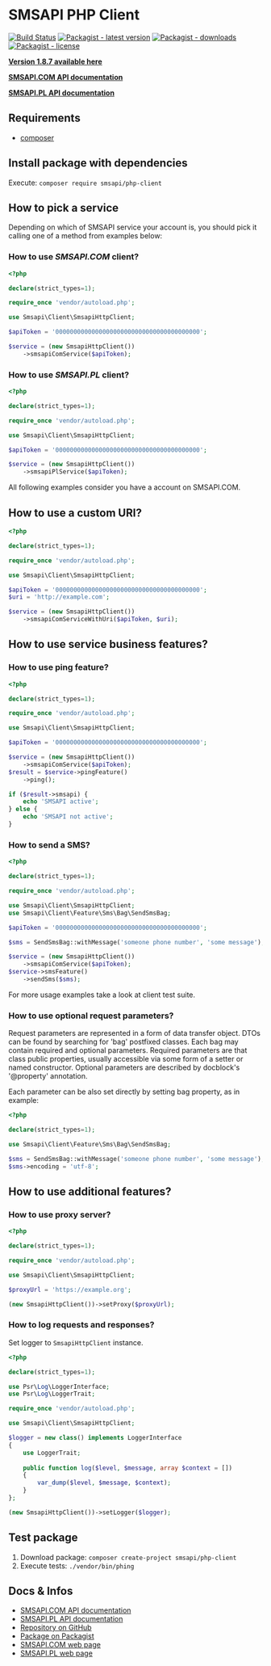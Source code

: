 # SMSAPI PHP Client

[![Build Status](https://travis-ci.org/smsapi/smsapi-php-client.svg?branch=master)](https://travis-ci.org/smsapi/smsapi-php-client)
[![Packagist - latest version](https://img.shields.io/packagist/v/smsapi/php-client.svg)](https://packagist.org/packages/smsapi/php-client)
[![Packagist - downloads](https://img.shields.io/packagist/dt/smsapi/php-client.svg)](https://packagist.org/packages/smsapi/php-client)
[![Packagist - license](https://img.shields.io/packagist/l/smsapi/php-client.svg)](https://packagist.org/packages/smsapi/php-client)

**[Version 1.8.7 available here](https://github.com/smsapi/smsapi-php-client/tree/v1.8.7)**

**[SMSAPI.COM API documentation](https://www.smsapi.com/docs)**

**[SMSAPI.PL API documentation](https://www.smsapi.pl/docs)**

## Requirements

* [composer](https://getcomposer.org/)

## Install package with dependencies

Execute: `composer require smsapi/php-client`

## How to pick a service

Depending on which of SMSAPI service your account is, you should pick it calling one of a method from examples below:

### How to use *SMSAPI.COM* client?

```php
<?php

declare(strict_types=1);

require_once 'vendor/autoload.php';

use Smsapi\Client\SmsapiHttpClient;

$apiToken = '0000000000000000000000000000000000000000';

$service = (new SmsapiHttpClient())
    ->smsapiComService($apiToken);
```

### How to use *SMSAPI.PL* client?

```php
<?php

declare(strict_types=1);

require_once 'vendor/autoload.php';

use Smsapi\Client\SmsapiHttpClient;

$apiToken = '0000000000000000000000000000000000000000';

$service = (new SmsapiHttpClient())
    ->smsapiPlService($apiToken);
```

All following examples consider you have a account on SMSAPI.COM. 

## How to use a custom URI?

```php
<?php

declare(strict_types=1);

require_once 'vendor/autoload.php';

use Smsapi\Client\SmsapiHttpClient;

$apiToken = '0000000000000000000000000000000000000000';
$uri = 'http://example.com';

$service = (new SmsapiHttpClient())
    ->smsapiComServiceWithUri($apiToken, $uri);
```

## How to use service business features?

### How to use ping feature?

```php
<?php

declare(strict_types=1);

require_once 'vendor/autoload.php';

use Smsapi\Client\SmsapiHttpClient;

$apiToken = '0000000000000000000000000000000000000000';

$service = (new SmsapiHttpClient())
    ->smsapiComService($apiToken);
$result = $service->pingFeature()
    ->ping();

if ($result->smsapi) {
    echo 'SMSAPI active';
} else {
    echo 'SMSAPI not active';
}
```

### How to send a SMS?

```php
<?php

declare(strict_types=1);

require_once 'vendor/autoload.php';

use Smsapi\Client\SmsapiHttpClient;
use Smsapi\Client\Feature\Sms\Bag\SendSmsBag;

$apiToken = '0000000000000000000000000000000000000000';

$sms = SendSmsBag::withMessage('someone phone number', 'some message');

$service = (new SmsapiHttpClient())
    ->smsapiComService($apiToken);
$service->smsFeature()
    ->sendSms($sms);
```

For more usage examples take a look at client test suite.

### How to use optional request parameters?

Request parameters are represented in a form of data transfer object.
DTOs can be found by searching for 'bag' postfixed classes.
Each bag may contain required and optional parameters.
Required parameters are that class public properties, usually accessible via some form of a setter or named constructor.
Optional parameters are described by docblock's '@property' annotation.

Each parameter can be also set directly by setting bag property, as in example:

```php
<?php

declare(strict_types=1);

use Smsapi\Client\Feature\Sms\Bag\SendSmsBag;

$sms = SendSmsBag::withMessage('someone phone number', 'some message');
$sms->encoding = 'utf-8';

```

## How to use additional features?

### How to use proxy server?

```php
<?php

declare(strict_types=1);

require_once 'vendor/autoload.php';

use Smsapi\Client\SmsapiHttpClient;

$proxyUrl = 'https://example.org';

(new SmsapiHttpClient())->setProxy($proxyUrl);
```

### How to log requests and responses?

Set logger to `SmsapiHttpClient` instance.

```php
<?php

declare(strict_types=1);

use Psr\Log\LoggerInterface;
use Psr\Log\LoggerTrait;

require_once 'vendor/autoload.php';

use Smsapi\Client\SmsapiHttpClient;

$logger = new class() implements LoggerInterface
{
    use LoggerTrait;
    
    public function log($level, $message, array $context = [])
    {
        var_dump($level, $message, $context);
    }
};

(new SmsapiHttpClient())->setLogger($logger);
```

## Test package
1. Download package: `composer create-project smsapi/php-client`
2. Execute tests: `./vendor/bin/phing`

## Docs & Infos
* [SMSAPI.COM API documentation](https://www.smsapi.com/docs)
* [SMSAPI.PL API documentation](https://www.smsapi.pl/docs)
* [Repository on GitHub](https://github.com/smsapi/smsapi-php-client)
* [Package on Packagist](https://packagist.org/packages/smsapi/php-client)
* [SMSAPI.COM web page](https://smsapi.com)
* [SMSAPI.PL web page](https://smsapi.pl)
